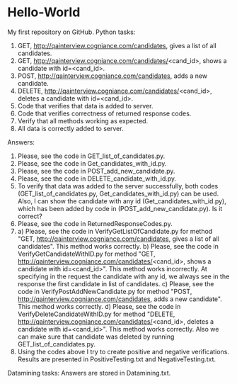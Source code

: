 Hello-World
===========

My first repository on GitHub.
Python tasks:
1) GET, http://qainterview.cogniance.com/candidates, gives a list of all candidates. 
2) GET, http://qainterview.cogniance.com/candidates/<cand_id>, shows a candidate with id=<cand_id>. 
3) POST, http://qainterview.cogniance.com/candidates, adds a new candidate. 
4) DELETE, http://qainterview.cogniance.com/candidates/<cand_id>, deletes a candidate with id=<cand_id>. 
5) Code that verifies that data is added to server.
6) Code that verifies correctness of returned response codes.
7) Verify that all methods working as expected.
8) All data is correctly added to server.

Answers:
1) Please, see the code in GET_list_of_candidates.py.
2) Please, see the code in Get_candidates_with_id.py.
3) Please, see the code in POST_add_new_candidate.py.
4) Please, see the code in DELETE_candidate_with_id.py.
5) To verify that data was added to the server successfully, both codes (GET_list_of_candidates.py, Get_candidates_with_id.py) can be used. Also, I can show the candidate with any id (Get_candidates_with_id.py), which has been added by code in (POST_add_new_candidate.py). Is it correct?
6) Please, see the code in ReturnedResponseCodes.py.
7) a) Please, see the code in VerifyGetListOfCandidate.py for method "GET, http://qainterview.cogniance.com/candidates, gives a list of all candidates". This method works correctly.
  b) Please, see the code in VerifyGetCandidateWithID.py for method "GET, http://qainterview.cogniance.com/candidates/<cand_id>, shows a candidate with id=<cand_id>". This method works incorrectly. At specifying in the request the candidate with any id, we always see in the response the first candidate in list of candidates.
  c) Please, see the code in VerifyPostAddNewCandidate.py for method "POST, http://qainterview.cogniance.com/candidates, adds a new candidate". This method works correctly. 
  d) Please, see the code in VerifyDeleteCandidateWithID.py for method "DELETE, http://qainterview.cogniance.com/candidates/<cand_id>, deletes a candidate with id=<cand_id>". This method works correctly. Also we can make sure that candidate was deleted by running GET_list_of_candidates.py.
8) Using the codes above I try to create positive and negative verifications. Results are presented in PositiveTesting.txt and NegativeTesting.txt.


Datamining tasks: 
Answers are stored in Datamining.txt.
